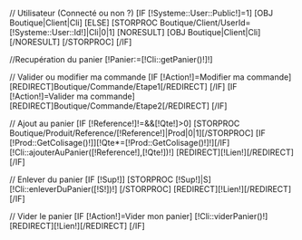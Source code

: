 // Utilisateur (Connecté ou non ?)
[IF [!Systeme::User::Public!]=1]
	[OBJ Boutique|Client|Cli]
[ELSE]
	[STORPROC Boutique/Client/UserId=[!Systeme::User::Id!]|Cli|0|1]
		[NORESULT]
			[OBJ Boutique|Client|Cli]
		[/NORESULT]
	[/STORPROC]
[/IF]

//Recupération du panier
[!Panier:=[!Cli::getPanier()!]!]

// Valider ou modifier ma commande
[IF [!Action!]=Modifier ma commande]
	[REDIRECT]Boutique/Commande/Etape1[/REDIRECT]
[/IF]
[IF [!Action!]=Valider ma commande]
	[REDIRECT]Boutique/Commande/Etape2[/REDIRECT]
[/IF]

// Ajout au panier
[IF [!Reference!]!=&&[!Qte!]>0]
	[STORPROC Boutique/Produit/Reference/[!Reference!]|Prod|0|1][/STORPROC]
	[IF [!Prod::GetColisage()!]][!Qte*=[!Prod::GetColisage()!]!][/IF]
	[!Cli::ajouterAuPanier([!Reference!],[!Qte!])!]
	[REDIRECT][!Lien!][/REDIRECT]
[/IF]

// Enlever du panier
[IF [!Sup!]]
	[STORPROC [!Sup!]|S]
		[!Cli::enleverDuPanier([!S!])!]
	[/STORPROC]
	[REDIRECT][!Lien!][/REDIRECT]
[/IF]

// Vider le panier
[IF [!Action!]=Vider mon panier]
	[!Cli::viderPanier()!]
	[REDIRECT][!Lien!][/REDIRECT]
[/IF]


